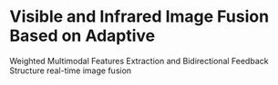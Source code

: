 # Visible and Infrared Image Fusion Based on Adaptive 
Weighted Multimodal Features Extraction and Bidirectional Feedback Structure
real-time image fusion
